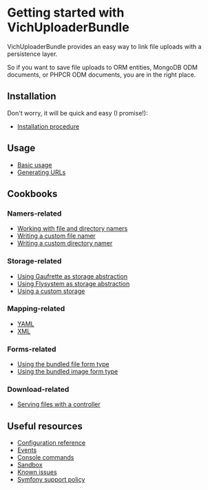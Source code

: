 Getting started with VichUploaderBundle
=======================================

VichUploaderBundle provides an easy way to link file uploads with a persistence
layer.

So if you want to save file uploads to ORM entities, MongoDB ODM documents,
or PHPCR ODM documents, you are in the right place.


## Installation

Don't worry, it will be quick and easy (I promise!):

  * [Installation procedure](installation.md)


## Usage

  * [Basic usage](usage.md)
  * [Generating URLs](generating_urls.md)


## Cookbooks

### Namers-related

  * [Working with file and directory namers](namers.md)
  * [Writing a custom file namer](file_namer/howto/create_a_custom_file_namer.md)
  * [Writing a custom directory namer](directory_namer/howto/create_a_custom_directory_namer.md)

### Storage-related

  * [Using Gaufrette as storage abstraction](storage/gaufrette.md)
  * [Using Flysystem as storage abstraction](storage/flysystem.md)
  * [Using a custom storage](storage/custom.md)

### Mapping-related

  * [YAML](mapping/yaml.md)
  * [XML](mapping/xml.md)

### Forms-related

  * [Using the bundled file form type](form/vich_file_type.md)
  * [Using the bundled image form type](form/vich_image_type.md)

### Download-related

  * [Serving files with a controller](downloads/serving_files_with_a_controller.md)

## Useful resources

  * [Configuration reference](configuration_reference.md)
  * [Events](events.md)
  * [Console commands](commands.md)
  * [Sandbox](https://github.com/K-Phoen/Vich-Uploader-Sandbox)
  * [Known issues](known_issues.md)
  * [Symfony support policy](symfony_support_policy.md)

